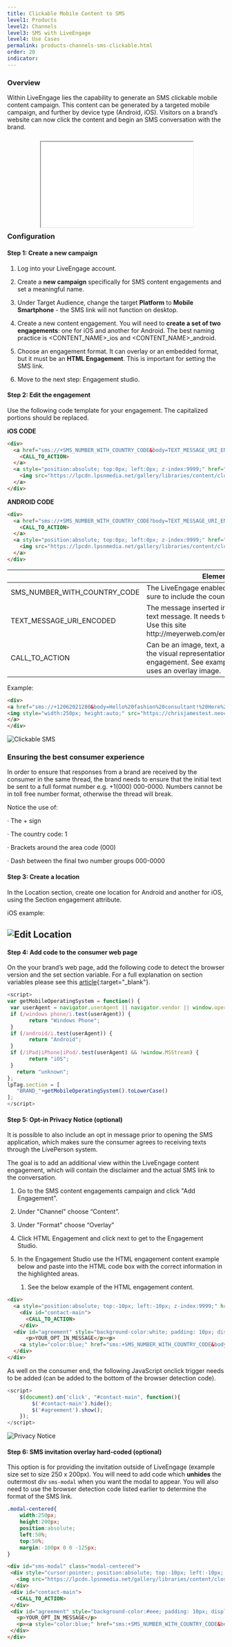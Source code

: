 ```yaml
---
title: Clickable Mobile Content to SMS
level1: Products
level2: Channels
level3: SMS with LiveEngage
level4: Use Cases
permalink: products-channels-sms-clickable.html
order: 20
indicator:
---
```


### Overview

Within LiveEngage lies the capability to generate an SMS clickable mobile content campaign. This content can be generated by a targeted mobile campaign, and further by device type (Android, iOS). Visitors on a brand’s website can now click the content and begin an SMS conversation with the brand.

<div style="display: block; position: relative; max-width: 70%;margin:0 auto;"><div style="padding-top: 56.25%;"><iframe src="//players.brightcove.net/902047215001/default_default/index.html?videoId=5330861932001" allowfullscreen webkitallowfullscreen mozallowfullscreen style="width: 100%; height: 100%; position: absolute; top: 10px; bottom: 0px; right: 0px; left: 0px;"></iframe></div></div>

### Configuration

#### Step 1: Create a new campaign

1. Log into your LiveEngage account.

2. Create a **new campaign** specifically for SMS content engagements and set a meaningful name.

3. Under Target Audience, change the target **Platform** to **Mobile Smartphone** - the SMS link will not function on desktop.

4. Create a new content engagement. You will need to **create a set of two engagements**: one for iOS and another for Android. The best naming practice is <CONTENT_NAME>_ios and <CONTENT_NAME>_android.

5. Choose an engagement format. It can overlay or an embedded format, but it must be an **HTML Engagement**. This is important for setting the SMS link.  

6. Move to the next step: Engagement studio.

#### Step 2: Edit the engagement

Use the following code template for your engagement. The capitalized portions should be replaced.

**iOS CODE**

```html
<div>
  <a href="sms://+SMS_NUMBER_WITH_COUNTRY_CODE&body=TEXT_MESSAGE_URI_ENCODED">
    <CALL_TO_ACTION>
  </a>
  <a style="position:absolute; top:0px; left:0px; z-index:9999;" href="#" data-LP-event="close">
    <img src="https://lpcdn.lpsnmedia.net/gallery/libraries/content/close_icons/blue_white.png">
  </a>
</div>
```

**ANDROID CODE**

```html
<div>
  <a href="sms://+SMS_NUMBER_WITH_COUNTRY_CODE?body=TEXT_MESSAGE_URI_ENCODED">
    <CALL_TO_ACTION>
  </a>
  <a style="position:absolute; top:0px; left:0px; z-index:9999;" href="#" data-LP-event="close">
    <img src="https://lpcdn.lpsnmedia.net/gallery/libraries/content/close_icons/blue_white.png">
  </a>
</div>
```

<table>
<thead>
  <th>
    <th>Element</th>
    <th>Description</th>
  </th>
</thead>
<tbody>
  <tr>
    <td>SMS_NUMBER_WITH_COUNTRY_CODE</td>
    <td>The LiveEngage enabled SMS number. Be sure to include the country code.</td>
  </tr>
  <tr>
    <td>TEXT_MESSAGE_URI_ENCODED</td>
    <td>The message inserted into the body of the text message. It needs to be URI encoded. Use this site http://meyerweb.com/eric/tools/dencoder/</td>
  </tr>
  <tr>
    <td>CALL_TO_ACTION</td>
    <td>Can be an image, text, any HTML that is the visual representation of the engagement. See example below which uses an overlay image.</td>
  </tr>
</tbody>
</table>


Example:

```html
<div>
<a href="sms://+12062021280&body=Hello%20fashion%20consultant!%20Here%20is%20my%20question%3A%20">
<img style="width:250px; height:auto;" src="https://chrisjamestest.neocities.org/img/bigbag-clicktomessage.png">
</a>
</div>
```

![Clickable SMS](img/clickablesms.png)

### Ensuring the best consumer experience

In order to ensure that responses from a brand are received by the consumer in the same thread, the brand needs to ensure that the initial text be sent to a full format number e.g. +1(000) 000-0000. Numbers cannot be in toll free number format, otherwise the thread will break.

Notice the use of:

·  	The + sign

·  	The country code: 1

·  	Brackets around the area code (000)

·  	Dash between the final two number groups 000-0000

#### Step 3: Create a location

In the Location section, create one location for Android and another for iOS, using the Section engagement attribute.

iOS example:

## ![Edit Location](img/clickable1.png)

#### Step 4: Add code to the consumer web page

On the your brand’s web page, add the following code to detect the browser version and the set section variable. For a full explanation on section variables please see this [article](https://liveengage.liveperson.net/a/new/?connectionOpenArticle=engagement-attributes-overview){:target="_blank"}.

```javascript
<script>
var getMobileOperatingSystem = function() {
 var userAgent = navigator.userAgent || navigator.vendor || window.opera;
 if (/windows phone/i.test(userAgent)) {
       return "Windows Phone";
 }
 if (/android/i.test(userAgent)) {
       return "Android";
 }
 if (/iPad|iPhone|iPod/.test(userAgent) && !window.MSStream) {
       return "iOS";
 }
   return "unknown";
};
lpTag.section = [
   "BRAND_"+getMobileOperatingSystem().toLowerCase()
];
</script>
```

#### Step 5: Opt-in Privacy Notice (optional)

It is possible to also include an opt in message prior to opening the SMS application, which makes sure the consumer agrees to receiving texts through the LivePerson system.

The goal is to add an additional view within the LiveEngage content engagement, which will contain the disclaimer and the actual SMS link to the conversation.

1. Go to the SMS content engagements campaign and click "Add Engagement".

2. Under "Channel" choose “Content”.

3. Under "Format" choose “Overlay”

4. Click HTML Engagement and click next to get to the Engagement Studio.

5. In the Engagement Studio use the HTML engagement content example below and paste into the HTML code box with the correct information in the highlighted areas.

    1.  See the below example of the HTML engagement content.

```html  
<div>
  <a style="position:absolute; top:-10px; left:-10px; z-index:9999;" href="#" data-LP-event="close"><img src="https://lpcdn.lpsnmedia.net/gallery/libraries/content/close_icons/blue_white.png"></a>
    <div id="contact-main">
      <CALL_TO_ACTION>
    </div>
  <div id="agreement" style="background-color:white; padding: 10px; display:none; width:250px;">
      <p>YOUR_OPT_IN_MESSAGE</p><p>
    <a style="color:blue;" href="sms:+SMS_NUMBER_WITH_COUNTRY_CODE&body=TEXT_MESSAGE_URI_ENCODED">I Agree ›</a></p>
  </div>
</div>
```
As well on the consumer end, the following JavaScript onclick trigger needs to be added (can be added to the bottom of the browser detection code).

```javascript
<script>
 	$(document).on('click', "#contact-main", function(){
      	$('#contact-main').hide();
      	$('#agreement').show();
 	});
</script>
```

![Privacy Notice](img/clickable2.png)

#### Step 6: SMS invitation overlay hard-coded (optional)

This option is for providing the invitation outside of LiveEngage (example size set to size 250 x 200px). You will need to add code which **unhides** the outermost div `sms-modal` when you want the modal to appear. You will also need to use the browser detection code listed earlier to determine the format of the SMS link.

```css
.modal-centered{
 	width:250px;
 	height:200px;
 	position:absolute;
 	left:50%;
 	top:50%;
 	margin:-100px 0 0 -125px;
}
```

```html
<div id="sms-modal" class="modal-centered">
 <div style="cursor:pointer; position:absolute; top:-10px; left:-10px; z-index:9999;" onclick="$('#sms-modal').hide();" >
   <img src="https://lpcdn.lpsnmedia.net/gallery/libraries/content/close_icons/blue_white.png">
 </div>
 <div id="contact-main">
   <CALL_TO_ACTION>
 </div>
 <div id="agreement" style="background-color:#eee; padding: 10px; display:none; width:100%; height:100%;">
   <p>YOUR_OPT_IN_MESSAGE</p>
   <p><a style="color:blue;" href="sms:+SMS_NUMBER_WITH_COUNTRY_CODE&body=TEXT_MESSAGE_URI_ENCODED">I Agree ›</a></p>
 </div>
</div>
```
